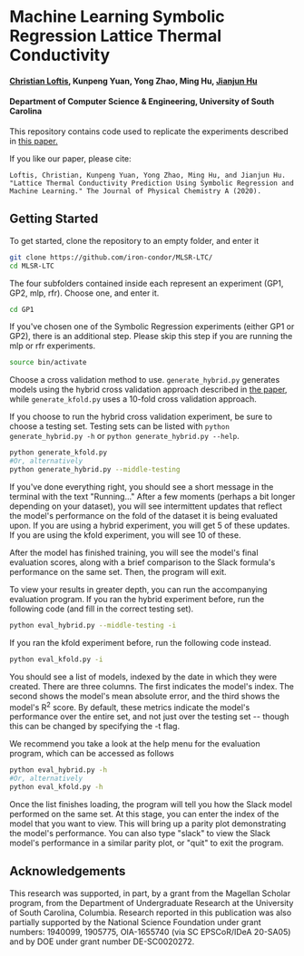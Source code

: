 # Machine Learning Symbolic Regression Lattice Thermal Conductivity

#### [Christian Loftis](https://github.com/iron-condor), Kunpeng Yuan, Yong Zhao, Ming Hu, [Jianjun Hu](https://github.com/usccolumbia)
#### Department of Computer Science & Engineering, University of South Carolina

This repository contains code used to replicate the experiments described in [this paper.](https://pubs.acs.org/doi/10.1021/acs.jpca.0c08103)

If you like our paper, please cite:

```Loftis, Christian, Kunpeng Yuan, Yong Zhao, Ming Hu, and Jianjun Hu. "Lattice Thermal Conductivity Prediction Using Symbolic Regression and Machine Learning." The Journal of Physical Chemistry A (2020).```

## Getting Started
To get started, clone the repository to an empty folder, and enter it

```bash
git clone https://github.com/iron-condor/MLSR-LTC/
cd MLSR-LTC
```

The four subfolders contained inside each represent an experiment (GP1, GP2, mlp, rfr). Choose one, and enter it.

```bash
cd GP1
```

If you've chosen one of the Symbolic Regression experiments (either GP1 or GP2), there is an additional step. Please skip this step if you are running the mlp or rfr experiments.
```bash
source bin/activate
```

Choose a cross validation method to use. `generate_hybrid.py` generates models using the hybrid cross validation approach described in [the paper](https://arxiv.org/abs/2008.03670), while `generate_kfold.py` uses a 10-fold cross validation approach.

If you choose to run the hybrid cross validation experiment, be sure to choose a testing set. Testing sets can be listed with `python generate_hybrid.py -h` or `python generate_hybrid.py --help`.

```bash
python generate_kfold.py
#Or, alternatively
python generate_hybrid.py --middle-testing
```

If you've done everything right, you should see a short message in the terminal with the text "Running..."
After a few moments (perhaps a bit longer depending on your dataset), you will see intermittent updates that reflect the model's performance on the fold of the dataset it is being evaluated upon. If you are using a hybrid experiment, you will get 5 of these updates. If you are using the kfold experiment, you will see 10 of these.

After the model has finished training, you will see the model's final evaluation scores, along with a brief comparison to the Slack formula's performance on the same set. Then, the program will exit.

To view your results in greater depth, you can run the accompanying evaluation program. If you ran the hybrid experiment before, run the following code (and fill in the correct testing set).

```bash
python eval_hybrid.py --middle-testing -i
```

If you ran the kfold experiment before, run the following code instead.

```bash
python eval_kfold.py -i
```

You should see a list of models, indexed by the date in which they were created. There are three columns. The first indicates the model's index. The second shows the model's mean absolute error, and the third shows the model's R<sup>2</sup> score. By default, these metrics indicate the model's performance over the entire set, and not just over the testing set -- though this can be changed by specifying the -t flag.

We recommend you take a look at the help menu for the evaluation program, which can be accessed as follows

```bash
python eval_hybrid.py -h
#Or, alternatively
python eval_kfold.py -h
```

Once the list finishes loading, the program will tell you how the Slack model performed on the same set. At this stage, you can enter the index of the model that you want to view. This will bring up a parity plot demonstrating the model's performance. You can also type "slack" to view the Slack model's performance in a similar parity plot, or "quit" to exit the program.

## Acknowledgements

This research was supported, in part, by a grant from the Magellan Scholar program, from the Department of Undergraduate Research at the University of South Carolina, Columbia. Research reported in this publication was also partially supported by the National Science Foundation under grant numbers: 1940099, 1905775, OIA-1655740 (via SC EPSCoR/IDeA 20-SA05) and by DOE under grant number DE-SC0020272.

